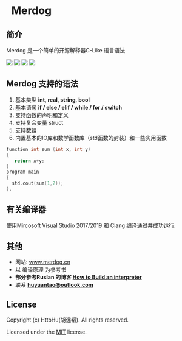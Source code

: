 
#   Merdog
## 简介
Merdog 是一个简单的开源解释器C-Like 语言语法

![](https://img.shields.io/badge/C--Like-interpreter-brightgreen)
![](https://img.shields.io/github/license/HttoHu/Merdog)
![](https://img.shields.io/github/repo-size/HttoHu/Merdog)
![](https://img.shields.io/badge/interpreter-%3C1MB-lightgrey)
## Merdog 支持的语法
1. 基本类型 **int, real, string, bool**
2. 基本语句 **if / else / elif / while / for / switch**
3. 支持函数的声明和定义
4. 支持复合变量 struct
5. 支持数组
6. 内置基本的IO库和数学函数库（std函数的封装）和一些实用函数
```c++
function int sum (int x, int y)
{
   return x+y;
}
program main
{
  std.cout(sum(1,2));
}.
```

## 有关编译器
使用Mircosoft Visual Studio 2017/2019 和 Clang 编译通过并成功运行.

## 其他
* 网站: www.merdog.cn
* 以 编译原理 为参考书
* **部分参考Ruslan 的博客 [How to Build an interpreter](https://ruslanspivak.com/lsbasi-part1/)**
* 联系 **huyuantao@outlook.com**

## License

Copyright (c) HttoHu(胡远韬). All rights reserved.

Licensed under the [MIT](LICENSE) license.
